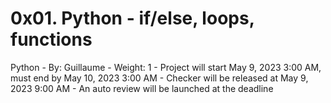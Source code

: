 # 0x01. Python - if/else, loops, functions

Python
    - By: Guillaume
    - Weight: 1
    - Project will start May 9, 2023 3:00 AM, must end by May 10, 2023 3:00 AM
    - Checker will be released at May 9, 2023 9:00 AM
    - An auto review will be launched at the deadline